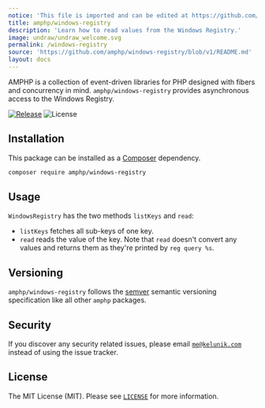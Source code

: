 ```yaml
---
notice: 'This file is imported and can be edited at https://github.com/amphp/windows-registry/blob/v1/README.md'
title: amphp/windows-registry
description: 'Learn how to read values from the Windows Registry.'
image: undraw/undraw_welcome.svg
permalink: /windows-registry
source: 'https://github.com/amphp/windows-registry/blob/v1/README.md'
layout: docs
---
```

AMPHP is a collection of event-driven libraries for PHP designed with fibers and concurrency in mind.
`amphp/windows-registry` provides asynchronous access to the Windows Registry.

[![Release](https://img.shields.io/github/release/amphp/windows-registry.svg?style=flat-square)](https://github.com/amphp/windows-registry/releases)
![License](https://img.shields.io/badge/license-MIT-blue.svg?style=flat-square)

## Installation

This package can be installed as a [Composer](https://getcomposer.org/) dependency.

```bash
composer require amphp/windows-registry
```

## Usage

`WindowsRegistry` has the two methods `listKeys` and `read`:

 - `listKeys` fetches all sub-keys of one key.
 - `read` reads the value of the key.
   Note that `read` doesn't convert any values and returns them as they're printed by `reg query %s`.

## Versioning

`amphp/windows-registry` follows the [semver](http://semver.org/) semantic versioning specification like all other `amphp` packages.

## Security

If you discover any security related issues, please email [`me@kelunik.com`](mailto:me@kelunik.com) instead of using the issue tracker.

## License

The MIT License (MIT). Please see [`LICENSE`](./LICENSE) for more information.
